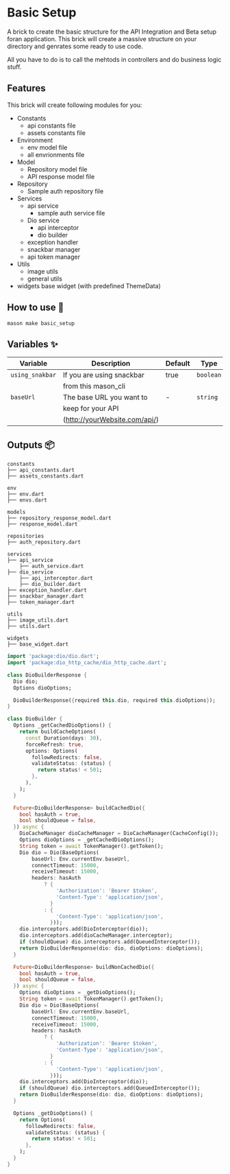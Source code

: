 # Basic Setup

A brick to create the basic structure for the API Integration and Beta setup foran application. This brick will create  a massive structure on your directory and genrates some ready to use code.

All you have to do is to call the mehtods in controllers and do business logic stuff.

## Features
This brick will create following modules for you:
- Constants
    - api constants file
    - assets constants file
- Environment
    - env model file
    - all envrionments file
- Model
    - Repository model file
    - API response model file
- Repository
    - Sample auth repository file
- Services
    - api service 
        - sample auth service file
    - Dio service
        - api interceptor
        - dio builder
    - exception handler
    - snackbar manager
    - api token manager
- Utils
    - image utils
    - general utils
- widgets
    base widget (with predefined ThemeData)

## How to use 🚀

```
mason make basic_setup
```

## Variables ✨

| Variable         | Description                      | Default | Type      |
| ---------------- | -------------------------------- | ------- | --------- |
| `using_snakbar`  | If you are using snackbar        | true    | `boolean` |
|                  | from this mason_cli              |         |           |
| `baseUrl`        | The base URL you want to         |   -     | `string`  |
|                  | keep for your API                |         |           |
|                  | (http://yourWebsite.com/api/)    |         |           |

## Outputs 📦

```
constants
├── api_constants.dart
├── assets_constants.dart

env
├── env.dart 
├── envs.dart 

models
├── repository_response_model.dart
├── response_model.dart

repositories
├── auth_repository.dart

services
├── api_service
    ├── auth_service.dart
├── dio_service
    ├── api_interceptor.dart
    ├── dio_builder.dart
├── exception_handler.dart
├── snackbar_manager.dart
├── token_manager.dart

utils
├── image_utils.dart
├── utils.dart

widgets
├── base_widget.dart

```

```dart
import 'package:dio/dio.dart';
import 'package:dio_http_cache/dio_http_cache.dart';

class DioBuilderResponse {
  Dio dio;
  Options dioOptions;

  DioBuilderResponse({required this.dio, required this.dioOptions});
}

class DioBuilder {
  Options _getCachedDioOptions() {
    return buildCacheOptions(
      const Duration(days: 30),
      forceRefresh: true,
      options: Options(
        followRedirects: false,
        validateStatus: (status) {
          return status! < 501;
        },
      ),
    );
  }

  Future<DioBuilderResponse> buildCachedDio({
    bool hasAuth = true,
    bool shouldQueue = false,
  }) async {
    DioCacheManager dioCacheManager = DioCacheManager(CacheConfig());
    Options dioOptions = _getCachedDioOptions();
    String token = await TokenManager().getToken();
    Dio dio = Dio(BaseOptions(
        baseUrl: Env.currentEnv.baseUrl,
        connectTimeout: 15000,
        receiveTimeout: 15000,
        headers: hasAuth
            ? {
                'Authorization': 'Bearer $token',
                'Content-Type': 'application/json',
              }
            : {
                'Content-Type': 'application/json',
              }));
    dio.interceptors.add(DioInterceptor(dio));
    dio.interceptors.add(dioCacheManager.interceptor);
    if (shouldQueue) dio.interceptors.add(QueuedInterceptor());
    return DioBuilderResponse(dio: dio, dioOptions: dioOptions);
  }

  Future<DioBuilderResponse> buildNonCachedDio({
    bool hasAuth = true,
    bool shouldQueue = false,
  }) async {
    Options dioOptions = _getDioOptions();
    String token = await TokenManager().getToken();
    Dio dio = Dio(BaseOptions(
        baseUrl: Env.currentEnv.baseUrl,
        connectTimeout: 15000,
        receiveTimeout: 15000,
        headers: hasAuth
            ? {
                'Authorization': 'Bearer $token',
                'Content-Type': 'application/json',
              }
            : {
                'Content-Type': 'application/json',
              }));
    dio.interceptors.add(DioInterceptor(dio));
    if (shouldQueue) dio.interceptors.add(QueuedInterceptor());
    return DioBuilderResponse(dio: dio, dioOptions: dioOptions);
  }

  Options _getDioOptions() {
    return Options(
      followRedirects: false,
      validateStatus: (status) {
        return status! < 501;
      },
    );
  }
}

```